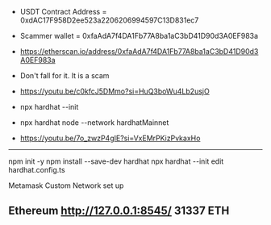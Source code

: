 - USDT Contract Address = 0xdAC17F958D2ee523a2206206994597C13D831ec7

- Scammer wallet = 0xfaAdA7f4DA1Fb77A8ba1aC3bD41D90d3A0EF983a

- https://etherscan.io/address/0xfaAdA7f4DA1Fb77A8ba1aC3bD41D90d3A0EF983a

- Don't fall for it. It is a scam
- https://youtu.be/c0kfcJ5DMmo?si=HuQ3boWu4Lb2usjO

- npx hardhat --init
- npx hardhat node --network hardhatMainnet

- https://youtu.be/7o_zwzP4gIE?si=VxEMrPKizPvkaxHo

---------------------------------------------------------------------------------------------------------

npm init -y
npm install --save-dev hardhat
npx hardhat --init
edit hardhat.config.ts

Metamask Custom Network set up

Ethereum
http://127.0.0.1:8545/
31337
ETH
---------------------------------------------------------------------------------------------------------
